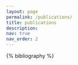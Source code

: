```yaml
---
layout: page
permalink: /publications/
title: publications
description:
nav: true
nav_order: 2
---
```


<!-- _pages/publications.md -->

<div class="publications">

{% bibliography %}

</div>
